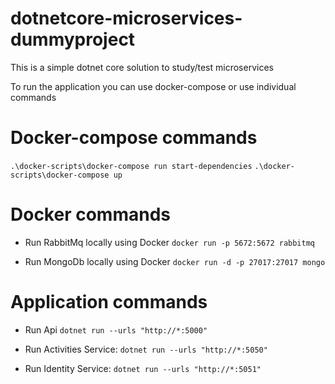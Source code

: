 # dotnetcore-microservices-dummyproject

This is a simple dotnet core solution to study/test microservices

To run the application you can use docker-compose or use individual commands

# Docker-compose commands
`.\docker-scripts\docker-compose run start-dependencies`
`.\docker-scripts\docker-compose up`

# Docker commands

- Run RabbitMq locally using Docker
`docker run -p 5672:5672 rabbitmq`

- Run MongoDb locally using Docker
`docker run -d -p 27017:27017 mongo`

# Application commands
- Run Api
`dotnet run --urls "http://*:5000"`

- Run Activities Service:
`dotnet run --urls "http://*:5050"`

- Run Identity Service:
`dotnet run --urls "http://*:5051"`